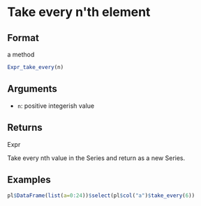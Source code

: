 # Take every n'th element

## Format

a method

```r
Expr_take_every(n)
```

## Arguments

- `n`: positive integerish value

## Returns

Expr

Take every nth value in the Series and return as a new Series.

## Examples

```r
pl$DataFrame(list(a=0:24))$select(pl$col("a")$take_every(6))
```